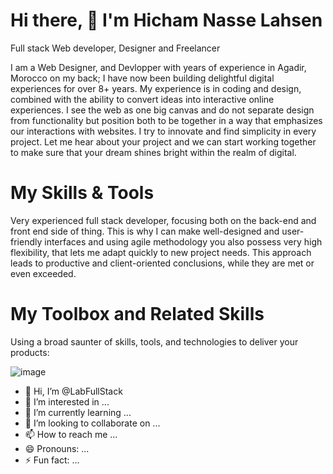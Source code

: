 # Hi there, 👋 I'm Hicham Nasse Lahsen

Full stack Web developer, Designer and Freelancer

I am a Web Designer, and Devlopper with years of experience in Agadir, Morocco on my back; I have now been building delightful digital experiences for over 8+ years. My experience is in coding and design, combined with the ability to convert ideas into interactive online experiences. I see the web as one big canvas and do not separate design from functionality but position both to be together in a way that emphasizes our interactions with websites. I try to innovate and find simplicity in every project. Let me hear about your project and we can start working together to make sure that your dream shines bright within the realm of digital.

# My Skills & Tools

Very experienced full stack developer, focusing both on the back-end and front end side of thing. This is why I can make well-designed and user-friendly interfaces and using agile methodology you also possess very high flexibility, that lets me adapt quickly to new project needs. This approach leads to productive and client-oriented conclusions, while they are met or even exceeded.

# My Toolbox and Related Skills

Using a broad saunter of skills, tools, and technologies to deliver your products:


![image](https://github.com/user-attachments/assets/7f4f7b72-8bb8-4995-8a5c-655195ec5adc)

                



- 👋 Hi, I’m @LabFullStack
- 👀 I’m interested in ...
- 🌱 I’m currently learning ...
- 💞️ I’m looking to collaborate on ...
- 📫 How to reach me ...
- 😄 Pronouns: ...
- ⚡ Fun fact: ...

<!---
LabFullStack/LabFullStack is a ✨ special ✨ repository because its `README.md` (this file) appears on your GitHub profile.
You can click the Preview link to take a look at your changes.
--->
